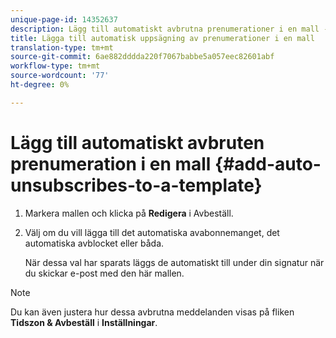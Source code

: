 ```yaml
---
unique-page-id: 14352637
description: Lägg till automatiskt avbrutna prenumerationer i en mall - Marketo Docs - Produktdokumentation
title: Lägga till automatisk uppsägning av prenumerationer i en mall
translation-type: tm+mt
source-git-commit: 6ae882dddda220f7067babbe5a057eec82601abf
workflow-type: tm+mt
source-wordcount: '77'
ht-degree: 0%

---
```



# Lägg till automatiskt avbruten prenumeration i en mall {#add-auto-unsubscribes-to-a-template}

1. Markera mallen och klicka på **Redigera** i Avbeställ.

1. Välj om du vill lägga till det automatiska avabonnemanget, det automatiska avblocket eller båda.

   När dessa val har sparats läggs de automatiskt till under din signatur när du skickar e-post med den här mallen.

>[!NOTE]
>
>Du kan även justera hur dessa avbrutna meddelanden visas på fliken **Tidszon &amp; Avbeställ** i **Inställningar**.
